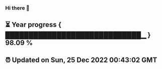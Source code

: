 ### Hi there 👋
⏳ Year progress { █████████████████████████████▁ } 98.09 %
---
⏰ Updated on Sun, 25 Dec 2022 00:43:02 GMT
---
